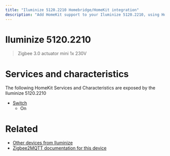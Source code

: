 ```yaml
---
title: "Iluminize 5120.2210 Homebridge/HomeKit integration"
description: "Add HomeKit support to your Iluminize 5120.2210, using Homebridge, Zigbee2MQTT and homebridge-z2m."
---
```

<!---
This file has been GENERATED using src/docgen/docgen.ts
DO NOT EDIT THIS FILE MANUALLY!
-->
# Iluminize 5120.2210
> Zigbee 3.0 actuator mini 1x 230V


# Services and characteristics
The following HomeKit Services and Characteristics are exposed by
the Iluminize 5120.2210

* [Switch](../../switch.md)
  * On


# Related
* [Other devices from Iluminize](../index.md#iluminize)
* [Zigbee2MQTT documentation for this device](https://www.zigbee2mqtt.io/devices/5120.2210.html)